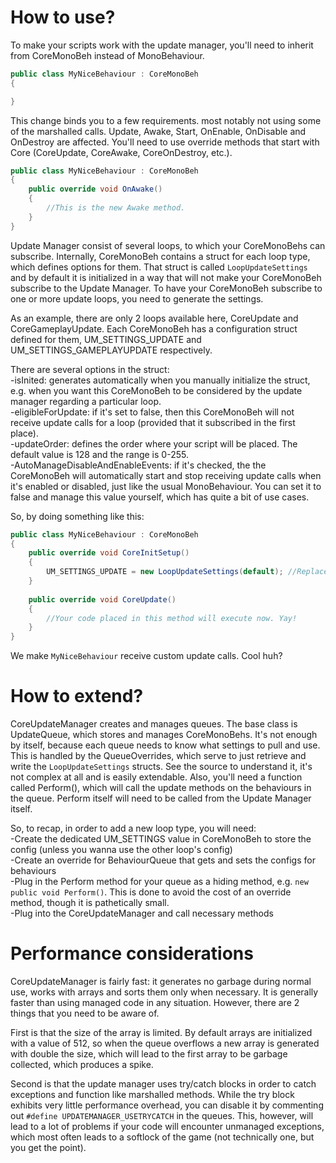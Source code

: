 # How to use?

To make your scripts work with the update manager, you'll need to inherit from CoreMonoBeh instead of MonoBehaviour.  

```C#
public class MyNiceBehaviour : CoreMonoBeh
{

}
```

This change binds you to a few requirements. most notably not using some of the marshalled calls. Update, Awake, Start, OnEnable, OnDisable and OnDestroy are affected. You'll need to use override methods that start with Core (CoreUpdate, CoreAwake, CoreOnDestroy, etc.).

```C#
public class MyNiceBehaviour : CoreMonoBeh
{
    public override void OnAwake()
    {
        //This is the new Awake method.
    }
}
```

Update Manager consist of several loops, to which your CoreMonoBehs can subscribe. Internally, CoreMonoBeh contains a struct for each loop type, which defines options for them. That struct is called ```LoopUpdateSettings``` and by default it is initialized in a way that will not make your CoreMonoBeh subscribe to the Update Manager. To have your CoreMonoBeh subscribe to one or more update loops, you need to generate the settings.  

As an example, there are only 2 loops available here, CoreUpdate and CoreGameplayUpdate. Each CoreMonoBeh has a configuration struct defined for them, UM_SETTINGS_UPDATE and UM_SETTINGS_GAMEPLAYUPDATE respectively.

There are several options in the struct:  
-isInited: generates automatically when you manually initialize the struct, e.g. when you want this CoreMonoBeh to be considered by the update manager regarding a particular loop.  
-eligibleForUpdate: if it's set to false, then this CoreMonoBeh will not receive update calls for a loop (provided that it subscribed in the first place).  
-updateOrder: defines the order where your script will be placed. The default value is 128 and the range is 0-255.  
-AutoManageDisableAndEnableEvents: if it's checked, the the CoreMonoBeh will automatically start and stop receiving update calls when it's enabled or disabled, just like the usual MonoBehaviour. You can set it to false and manage this value yourself, which has quite a bit of use cases.  

So, by doing something like this:
```C#
public class MyNiceBehaviour : CoreMonoBeh
{
    public override void CoreInitSetup()
    {
        UM_SETTINGS_UPDATE = new LoopUpdateSettings(default); //Replace defaults with your own values for something special
    }
    
    public override void CoreUpdate()
    {
        //Your code placed in this method will execute now. Yay!
    }
}
```
We make ```MyNiceBehaviour``` receive custom update calls. Cool huh?

# How to extend?
CoreUpdateManager creates and manages queues. The base class is UpdateQueue, which stores and manages CoreMonoBehs. It's not enough by itself, because each queue needs to know what settings to pull and use. This is handled by the QueueOverrides, which serve to just retrieve and write the ```LoopUpdateSettings``` structs. See the source to understand it, it's not complex at all and is easily extendable. Also, you'll need a function called Perform(), which will call the update methods on the behaviours in the queue. Perform itself will need to be called from the Update Manager itself.

So, to recap, in order to add a new loop type, you will need:  
-Create the dedicated UM_SETTINGS value in CoreMonoBeh to store the config (unless you wanna use the other loop's config)  
-Create an override for BehaviourQueue that gets and sets the configs for behaviours  
-Plug in the Perform method for your queue as a hiding method, e.g. ```new public void Perform()```. This is done to avoid the cost of an override method, though it is pathetically small.  
-Plug into the CoreUpdateManager and call necessary methods  

# Performance considerations
CoreUpdateManager is fairly fast: it generates no garbage during normal use, works with arrays and sorts them only when necessary. It is generally faster than using managed code in any situation. However, there are 2 things that you need to be aware of.

First is that the size of the array is limited. By default arrays are initialized with a value of 512, so when the queue overflows a new array is generated with double the size, which will lead to the first array to be garbage collected, which produces a spike.

Second is that the update manager uses try/catch blocks in order to catch exceptions and function like marshalled methods. While the try block exhibits very little performance overhead, you can disable it by commenting out ```#define UPDATEMANAGER_USETRYCATCH``` in the queues. This, however, will lead to a lot of problems if your code will encounter unmanaged exceptions, which most often leads to a softlock of the game (not technically one, but you get the point).

